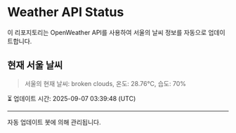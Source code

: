 
# Weather API Status

이 리포지토리는 OpenWeather API를 사용하여 서울의 날씨 정보를 자동으로 업데이트합니다.

## 현재 서울 날씨
> 서울의 현재 날씨: broken clouds, 온도: 28.76°C, 습도: 70%

⏳ 업데이트 시간: 2025-09-07 03:39:48 (UTC)

---
자동 업데이트 봇에 의해 관리됩니다.
